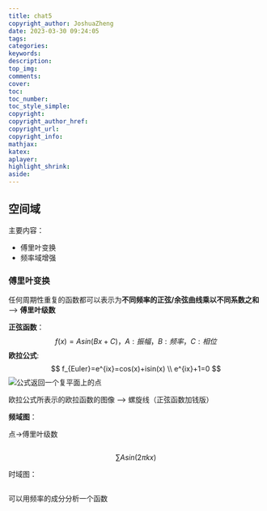 ```yaml
---
title: chat5
copyright_author: JoshuaZheng
date: 2023-03-30 09:24:05
tags:
categories:
keywords:
description:
top_img:
comments:
cover:
toc:
toc_number:
toc_style_simple:
copyright:
copyright_author_href:
copyright_url:
copyright_info:
mathjax:
katex:
aplayer:
highlight_shrink:
aside:
---
```




## 空间域

主要内容：

- 傅里叶变换
- 频率域增强



### 傅里叶变换

任何周期性重复的函数都可以表示为**不同频率的正弦/余弦曲线乘以不同系数之和** -->  **傅里叶级数**

**正弦函数**：
$$
f(x)=Asin(Bx+C)，A:振幅，B:频率，C:相位
$$
**欧拉公式**:
$$
f_{Euler}=e^{ix}=cos(x)+isin(x)
\\
e^{ix}+1=0
$$
![公式返回一个复平面上的点]()

欧拉公式所表示的欧拉函数的图像 --> 螺旋线（正弦函数加钱版）

**频域图**：

点->傅里叶级数

![]()


$$
\sum A sin(2\pi kx)
$$


时域图：

![]()



可以用频率的成分分析一个函数
